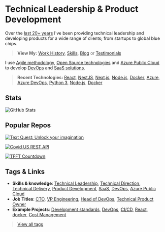 # Technical Leadership & Product Development

Over the [last 20+ years](https://dholmes.co.uk/work-history/) I've been providing technical leadership and developing products for a wide range of clients; from startups to global blue chips.

> **View My:** [Work History](https://dholmes.co.uk/work-history/), [Skills](https://dholmes.co.uk/skills), [Blog](https://dholmes.co.uk/blog/) or [Testimonials](https://dholmes.co.uk/testimonials)

I use [Agile methodology](https://dholmes.co.uk/skills/), [Open Source technologies](https://dholmes.co.uk/skills/) and [Azure Public Cloud](https://dholmes.co.uk/skills/) to develop [DevOps](https://dholmes.co.uk/skills/) and [SaaS solutions](https://dholmes.co.uk/work-history/).

> **Recent Technologies:** [React](https://reactjs.org/), [NestJS](https://nestjs.com/), [Next.js](https://nextjs.org/), [Node.js](https://nodejs.org/en/), [Docker](https://www.docker.com), [Azure](https://azure.microsoft.com/en-us/), [Azure DevOps](https://azure.microsoft.com/en-us/services/devops/), [Python 3](https://www.python.org/download/releases/3.0/), [Node.js](https://nodejs.org/en/), [Docker](https://www.docker.com)

## Stats

![GitHub Stats](https://github-readme-stats.vercel.app/api?username=desholmes&show_icons=true&theme=transparent)

## Popular Repos

[![Text Quest: Unlock your imagination](https://github-readme-stats.vercel.app/api/pin/?username=desholmes&repo=text-quest&theme=transparent "Text Quest: Unlock your imagination")](https://github.com/desholmes/text-quest)

[![Covid US REST API](https://github-readme-stats.vercel.app/api/pin/?username=desholmes&repo=covid-19-us-api&theme=transparent "Covid US REST API")](https://github.com/desholmes/covid-19-us-api)

[![TFFT Countdown](https://github-readme-stats.vercel.app/api/pin/?username=desholmes&repo=tfft-countdown&theme=transparent "TFFT Countdown")](https://github.com/desholmes/tfft-countdown)

## Tags & Links

* **Skills & knowledge**: [Technical Leadership](https://dholmes.co.uk/tags/technical-leadership), [Technical Direction](https://dholmes.co.uk/tags/technical-direction), [Technical Delivery](https://dholmes.co.uk/tags/technical-delivery), [Product Development](https://dholmes.co.uk/tags/product-development), [SaaS](https://dholmes.co.uk/tags/sass), [DevOps](https://dholmes.co.uk/tags/devops), [Azure Public Cloud](/skills)
* **Job Titles**: [CTO](https://dholmes.co.uk/tags/cto), [VP Engineering](https://dholmes.co.uk/tags/vp-engineering), [Head of DevOps](https://dholmes.co.uk/tags/devops), [Technical Product Owner](https://dholmes.co.uk/tags/technical-product-owner)
* **Example Projects**: [Development standards](https://dholmes.co.uk/tags/code-quality), [DevOps](https://dholmes.co.uk/tags/devops), [CI/CD](https://dholmes.co.uk/tags/ci-cd), [React](https://dholmes.co.uk/tags/react), [docker](https://dholmes.co.uk/tags/docker), [Cost Management](https://dholmes.co.uk/tags/costs)

> [View all tags](https://dholmes.co.uk/tags)